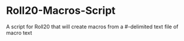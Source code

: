 # Roll20-Macros-Script
A script for Roll20 that will create macros from a #-delimited text file of macro text
